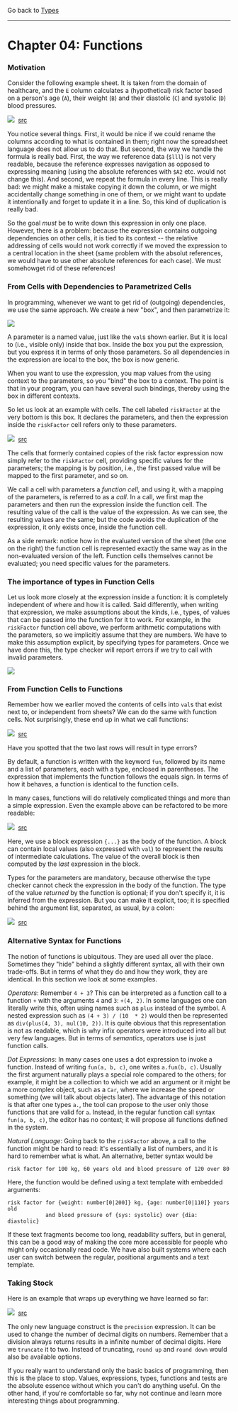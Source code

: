 
Go back to [Types](../chapter03_types/index.md)

<hr/>

# Chapter 04: Functions

### Motivation

Consider the following example sheet. It is taken from the domain of healthcare,
and the `E` column calculates a (hypothetical) risk factor based on a person's
age (`A`), their weight (`B`) and their diastolic (`C`) and systolic (`D`) blood
pressures.

![](FunctionCells/ComplexSheet.png)&nbsp;&nbsp;[src](http://127.0.0.1:63320/node?ref=r%3A16d89834-7a42-43f5-ba48-4acec0e1fb39%28chapter04_functions%29%2F6455317040166694580)

You notice several things. First, it would be nice if we could rename
the columns according to what is contained in them; right now the
spreadsheet language does not allow us to do that. But second, the way
we handle the formula is really bad. First, the way we reference data
(`$lll`) is not very readable, because the reference expresses
navigation as opposed to expressing meaning (using the absolute
references with `$A2` etc. would not change this). And second, we repeat
the formula in every line. This is really bad: we might make a mistake
copying it down the column, or we might accidentally change something in one
of them, or we might want to update it intentionally and forget to update it
in a line. So, this kind of duplication is really bad.

So the goal _must_ be to write down this expression in only one place.
However, there is a problem: because the expression contains outgoing
dependencies on other cells, it is tied to its context -- the relative
addressing of cells would not work correctly if we moved the expression
to a central location in the sheet (same problem with the absolut references,
we would have to use other absolute references for each case). We 
must somehowget rid of these references!


### From Cells with Dependencies to Parametrized Cells

In programming, whenever we want to get rid of (outgoing) dependencies, we use
the same approach. We create a new "box", and then parametrize it:

![](functions.png)

A parameter is a named value, just like the `val`s shown earlier. But it
is local to (i.e., visible only) inside that box. Inside the box you put
the expression, but you express it in terms of only those parameters. So
all dependencies in the expression are local to the box, the box is now
generic. 

When you want to use the expression, you map values from the using context
to the parameters, so you "bind" the box to a context. The point is that in
your program, you can have several such bindings, thereby using the box in
different contexts. 

So let us look at an example with cells. The cell labeled `riskFactor` at
the very bottom is this box. It declares the parameters, and then the expression
inside the `riskFactor` cell refers only to these parameters.

![](FunctionCells/ComplexSheetWithParamCell.png)&nbsp;&nbsp;[src](http://127.0.0.1:63320/node?ref=r%3A16d89834-7a42-43f5-ba48-4acec0e1fb39%28chapter04_functions%29%2F6455317040166746748)

The cells that formerly contained copies of the risk factor expression now
simply refer to the `riskFactor` cell, providing specific values for the parameters;
the mapping is by position, i.e., the first passed value will be mapped to the
first parameter, and so on. 

We call a cell with parameters a _function cell_, and using it, with a
mapping of the parameters, is referred to as a _call_. In a call, we
first map the parameters and then run the expression inside the function
cell. The resulting value of the call is the value of the expression. As
we can see, the resulting values are the same; but the code avoids the 
duplication of the expression, it only exists once, inside the function cell.

As a side remark: notice how in the evaluated version of the sheet (the one
on the right) the function cell is represented exactly the same way as in the
non-evaluated version of the left. Function cells themselves cannot be evaluated;
you need specific values for the parameters.

### The importance of types in Function Cells

Let us look more closely at the expression inside a function: it is
completely independent of where and how it is called. Said differently,
when writing that expression, we make assumptions about the kinds, i.e.,
types, of values that can be passed into the function for it to work.
For example, in the `riskFactor` function cell above, we perform
arithmetic computations with the parameters, so we implicitly assume
that they are numbers. We have to make this assumption explicit, by
specifying types for parameters. Once we have done this, the type
checker will report errors if we try to call with invalid parameters.

![](functionCellError.png)

### From Function Cells to Functions

Remember how we earlier moved the contents of cells into `val`s that exist
next to, or independent from sheets? We can do the same with function cells.
Not surprisingly, these end up in what we call functions:

![](ActualFunction/ComplexSheetWithParamCell2.png)&nbsp;&nbsp;[src](http://127.0.0.1:63320/node?ref=r%3A16d89834-7a42-43f5-ba48-4acec0e1fb39%28chapter04_functions%29%2F6455317040168353366)

Have you spotted that the two last rows will result in type errors?

By default, a function is written with the keyword `fun`, followed by its name and a 
list of parameters, each with a type, enclosed in parentheses. The expression that
implements the function follows the equals sign. In terms of how it behaves, a 
function is identical to the function cells. 		

In many cases, functions will do relatively complicated things and more than a
simple expression. Even the example above can be refactored to be more readable:

![](ActualFunction/FunctionWithBody.png)&nbsp;&nbsp;[src](http://127.0.0.1:63320/node?ref=r%3A16d89834-7a42-43f5-ba48-4acec0e1fb39%28chapter04_functions%29%2F6455317040168374919)

Here, we use a block expression `{...}` as the body of the function. A
block can contain local values (also expressed with `val`) to represent
the results of intermediate calculations. The value of the overall block
is then computed by the _last_ expression in the block. 

Types for the parameters are mandatory, because otherwise the type
checker cannot check the expression in the body of the function. The
type of the value _returned_ by the function is optional; if you don't
specify it, it is inferred from the expression. But you can make it
explicit, too; it is specified behind the argument list, separated, as
usual, by a colon:

![](ActualFunction/FunctionWithBodyAndType.png)&nbsp;&nbsp;[src](http://127.0.0.1:63320/node?ref=r%3A16d89834-7a42-43f5-ba48-4acec0e1fb39%28chapter04_functions%29%2F6455317040168458553)
	
	

### Alternative Syntax for Functions

The notion of functions is ubiquitous. They are used all over the place.
Sometimes they "hide" behind a slightly different syntax, all with their
own trade-offs. But in terms of what they do and how they work, they are
identical. In this section we look at some examples.

*Operators*: Remember `4 + 3`? This can be interpreted as a function
call to a function `+` with the arguments `4` and `3`: `+(4, 2)`. In
some languages one can literally write this, often using names such as
`plus` instead of the symbol. A nested expression such as 
`(4 + 3) / (10 	* 2)` would then be represented as `div(plus(4, 3), mul(10, 2))`. It is
quite obvious that this representation is not as readable, which is why
infix operators were introduced into all but very few languages. But in
terms of _semantics_, operators use is just function calls.


*Dot Expressions*: In many cases one uses a dot expression to invoke a function.
Instead of writing `fun(a, b, c)`, one writes `a.fun(b, c)`. Usually the first
argument naturally plays a special role compared to the others; for example, it
might be a collection to which we add an argument or it might be a more complex
object, such as a `Car`, where we increase the speed or something (we will talk
about objects later). The advantage of this notation is that after one types
`a.`, the tool can propose to the user only those functions that are valid for `a`. 
Instead, in the regular function call syntax `fun(a, b, c)`, the editor has
no context; it will propose all functions defined in the system.


*Natural Language*: Going back to the `riskFactor` above, a call to the function
might be hard to read: it's essentially a list of numbers, and it is hard to remember
what is what. An alternative, better syntax would be 

    risk factor for 100 kg, 60 years old and blood pressure of 120 over 80

Here, the function would be defined using a text template with embedded arguments:
  
    risk factor for {weight: number[0|200]} kg, {age: number[0|110]} years old 
                and blood pressure of {sys: systolic} over {dia: diastolic}

If these text fragments become too long, readability suffers, but in
general, this can be a good way of making the core more accessible for
people who might only occasionally read code. We have also built systems
where each user can switch between the regular, positional arguments and
a text template.


### Taking Stock

Here is an example that wraps up everything we have learned so far:

![](WhereAreWe/ComplexExample.png)&nbsp;&nbsp;[src](http://127.0.0.1:63320/node?ref=r%3A16d89834-7a42-43f5-ba48-4acec0e1fb39%28chapter04_functions%29%2F6455317040168536890)

The only new language construct is the `precision` expression. It can be
used to change the number of decimal digits on numbers. Remember that a
division always returns results in a infinite number of decimal digits.
Here we `truncate` it to two. Instead of truncating, `round up` and
`round down` would also be available options.

If you really want to understand only the basic basics of programming,
then this is the place to stop. Values, expressions, types, functions
and tests are the absolute essence without which you can't do anything
useful. On the other hand, if you're comfortable so far, why not continue
and learn more interesting things about programming.
